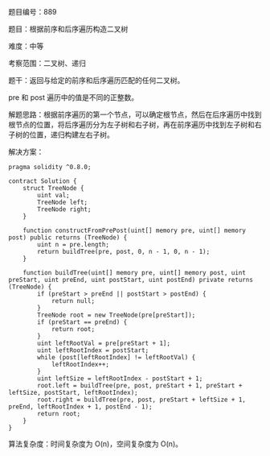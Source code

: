 题目编号：889

题目：根据前序和后序遍历构造二叉树

难度：中等

考察范围：二叉树、递归

题干：返回与给定的前序和后序遍历匹配的任何二叉树。

pre 和 post 遍历中的值是不同的正整数。

解题思路：根据前序遍历的第一个节点，可以确定根节点，然后在后序遍历中找到根节点的位置，将后序遍历分为左子树和右子树，再在前序遍历中找到左子树和右子树的位置，递归构建左右子树。

解决方案：

```
pragma solidity ^0.8.0;

contract Solution {
    struct TreeNode {
        uint val;
        TreeNode left;
        TreeNode right;
    }

    function constructFromPrePost(uint[] memory pre, uint[] memory post) public returns (TreeNode) {
        uint n = pre.length;
        return buildTree(pre, post, 0, n - 1, 0, n - 1);
    }

    function buildTree(uint[] memory pre, uint[] memory post, uint preStart, uint preEnd, uint postStart, uint postEnd) private returns (TreeNode) {
        if (preStart > preEnd || postStart > postEnd) {
            return null;
        }
        TreeNode root = new TreeNode(pre[preStart]);
        if (preStart == preEnd) {
            return root;
        }
        uint leftRootVal = pre[preStart + 1];
        uint leftRootIndex = postStart;
        while (post[leftRootIndex] != leftRootVal) {
            leftRootIndex++;
        }
        uint leftSize = leftRootIndex - postStart + 1;
        root.left = buildTree(pre, post, preStart + 1, preStart + leftSize, postStart, leftRootIndex);
        root.right = buildTree(pre, post, preStart + leftSize + 1, preEnd, leftRootIndex + 1, postEnd - 1);
        return root;
    }
}
```

算法复杂度：时间复杂度为 O(n)，空间复杂度为 O(n)。
